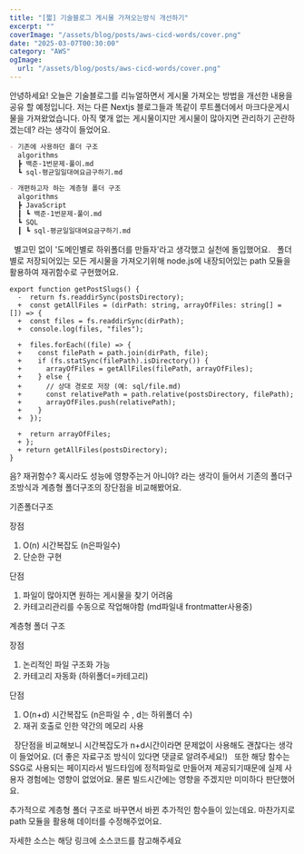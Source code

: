 ```yaml
---
title: "[짧] 기술블로그 게시물 가져오는방식 개선하기"
excerpt: ""
coverImage: "/assets/blog/posts/aws-cicd-words/cover.png"
date: "2025-03-07T00:30:00"
category: "AWS"
ogImage:
  url: "/assets/blog/posts/aws-cicd-words/cover.png"
---
```


안녕하세요!
오늘은 기술블로그를 리뉴얼하면서 게시물 가져오는 방법을 개선한 내용을 공유 할 예정입니다.
저는 다른 Nextjs 블로그들과 똑같이 루트폴더에서 마크다운게시물을 가져왔었습니다.
아직 몇개 없는 게시물이지만 게시물이 많아지면 관리하기 곤란하겠는데? 라는 생각이 들었어요.
&nbsp;

```markdown
- 기존에 사용하던 폴더 구조
  algorithms
  ┣ 백준-1번문제-풀이.md
  ┗ sql-평균일일대여요금구하기.md

- 개편하고자 하는 계층형 폴더 구조
  algorithms
  ┣ JavaScript
  ┃ ┗ 백준-1번문제-풀이.md
  ┗ SQL
  ┃ ┗ sql-평균일일대여요금구하기.md
```

&nbsp;
별고민 없이 '도메인별로 하위폴더를 만들자'라고 생각했고 실천에 돌입했어요.
&nbsp;
폴더별로 저장되어있는 모든 게시물을 가져오기위해 node.js에 내장되어있는 path 모듈을 활용하여 재귀함수로 구현했어요.

```tsx
export function getPostSlugs() {
  -  return fs.readdirSync(postsDirectory);
  +  const getAllFiles = (dirPath: string, arrayOfFiles: string[] = []) => {
  +  const files = fs.readdirSync(dirPath);
  +  console.log(files, "files");

  +  files.forEach((file) => {
  +    const filePath = path.join(dirPath, file);
  +    if (fs.statSync(filePath).isDirectory()) {
  +      arrayOfFiles = getAllFiles(filePath, arrayOfFiles);
  +    } else {
  +      // 상대 경로로 저장 (예: sql/file.md)
  +      const relativePath = path.relative(postsDirectory, filePath);
  +      arrayOfFiles.push(relativePath);
  +    }
  +  });

  +  return arrayOfFiles;
  + };
  + return getAllFiles(postsDirectory);
}
```

음? 재귀함수? 혹시라도 성능에 영향주는거 아니야? 라는 생각이 들어서 기존의 폴더구조방식과 계층형 폴더구조의 장단점을 비교해봤어요.
&nbsp;

기존폴더구조

장점

1. O(n) 시간복잡도 (n은파일수)
2. 단순한 구현

단점

1. 파일이 많아지면 원하는 게시물을 찾기 어려움
2. 카테고리관리를 수동으로 작업해야함 (md파일내 frontmatter사용중)

계층형 폴더 구조

장점

1. 논리적인 파일 구조화 가능
2. 카테고리 자동화 (하위폴더=카테고리)

단점

1. O(n+d) 시간복잡도 (n은파일 수 , d는 하위폴더 수)
2. 재귀 호출로 인한 약간의 메모리 사용

&nbsp;
장단점을 비교해보니 시간복잡도가 n+d시간이라면 문제없이 사용해도 괜찮다는 생각이 들었어요.
(더 좋은 자료구조 방식이 있다면 댓글로 알려주세요!)
&nbsp;
또한 해당 함수는 SSG로 사용되는 페이지라서 빌드타임에 정적파일로 만들어져 제공되기때문에 실제 사용자 경험에는 영향이 없었어요. 물론 빌드시간에는 영향을 주겠지만 미미하다 판단했어요.
&nbsp;

추가적으로 계층형 폴더 구조로 바꾸면서 바뀐 추가적인 함수들이 있는데요. 마찬가지로 path 모듈을 활용해 데이터를 수정해주었어요.
&nbsp;

자세한 소스는 해당 링크에 소스코드를 참고해주세요
